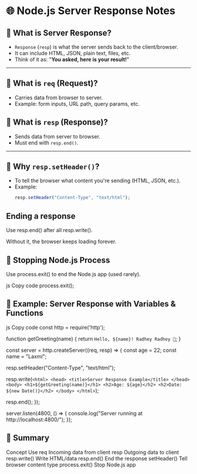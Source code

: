 # 🌐 Node.js Server Response Notes

## 📌 What is Server Response?

- `Response` (`resp`) is what the server sends back to the client/browser.
- It can include HTML, JSON, plain text, files, etc.
- Think of it as: "**You asked, here is your result!**"

---

## 📌 What is `req` (Request)?

- Carries data from browser to server.
- Example: form inputs, URL path, query params, etc.

## 📌 What is `resp` (Response)?

- Sends data from server to browser.
- Must end with `resp.end()`.

---

## 📌 Why `resp.setHeader()`?

- To tell the browser what content you're sending (HTML, JSON, etc.).
- Example:
  ```js
  resp.setHeader("Content-Type", "text/html");
## Ending a response
 Use resp.end() after all resp.write().

Without it, the browser keeps loading forever.

## 📌 Stopping Node.js Process
Use process.exit() to end the Node.js app (used rarely).

js
Copy code
process.exit();
## 📌 Example: Server Response with Variables & Functions
js
Copy code
const http = require('http');

function getGreeting(name) {
  return `Hello, ${name}! Radhey Radhey 👣`;
}

const server = http.createServer((req, resp) => {
  const age = 22;
  const name = "Laxmi";

  resp.setHeader("Content-Type", "text/html");

  resp.write(`
    <html>
      <head>
        <title>Server Response Example</title>
      </head>
      <body>
        <h1>${getGreeting(name)}</h1>
        <h2>Age: ${age}</h2>
        <h2>Date: ${new Date()}</h2>
      </body>
    </html>
  `);

  resp.end();
});

server.listen(4800, () => {
  console.log("Server running at http://localhost:4800/");
});
## 📝 Summary
Concept	Use
req	Incoming data from client
resp	Outgoing data to client
resp.write()	Write HTML/data
resp.end()	End the response
setHeader()	Tell browser content type
process.exit()	Stop Node.js app

 